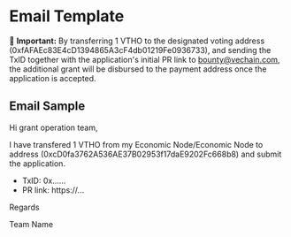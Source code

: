 # Email Template

**:loudspeaker:** **Important:** By transferring 1 VTHO to the designated voting address (0xfAFAEc83E4cD1394865A3cF4db01219Fe0936733), and sending the TxID together with the application's initial PR link to bounty@vechain.com, the additional grant will be disbursed to the payment address once the application is accepted. 

## Email Sample

Hi grant operation team, 

I have transfered 1 VTHO from my Economic Node/Economic Node to address (0xcD0fa3762A536AE37B02953f17daE9202Fc668b8) and submit the application.

- TxID: 0x......
- PR link: https://...

Regards

Team Name


